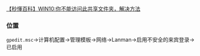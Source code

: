 [【秒懂百科】WIN10:你不能访问此共享文件夹，解决方法](https://jingyan.baidu.com/article/3aed632ed3b4d2701080918e.html)

### 位置
`gpedit.msc`->计算机配置->管理模板->网络->Lanman->启用不安全的来宾登录->已启用

